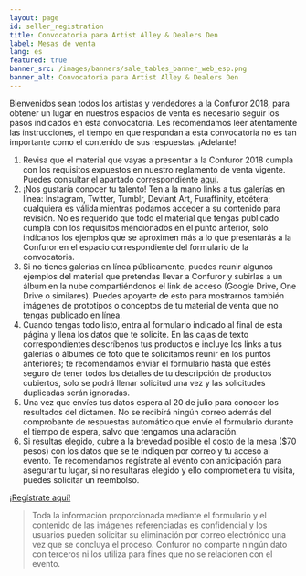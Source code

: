 ```yaml
---
layout: page
id: seller_registration
title: Convocatoria para Artist Alley & Dealers Den
label: Mesas de venta
lang: es
featured: true
banner_src: /images/banners/sale_tables_banner_web_esp.png
banner_alt: Convocatoria para Artist Alley & Dealers Den
---
```


Bienvenidos sean todos los artistas y vendedores a la Confuror 2018, para obtener un lugar en nuestros espacios de venta es necesario seguir los pasos indicados en esta convocatoria. Les recomendamos leer atentamente las instrucciones, el tiempo en que respondan a esta convocatoria no es tan importante como el contenido de sus respuestas. ¡Adelante!

1. Revisa que el material que vayas a presentar a la Confuror 2018 cumpla con los requisitos expuestos en nuestro reglamento de venta vigente. Puedes consultar el apartado correspondiente [aquí](/es/acerca_de/ventas/#contenido_aceptado).
2. ¡Nos gustaría conocer tu talento! Ten a la mano links a tus galerías en línea: Instagram, Twitter, Tumblr, Deviant Art, Furaffinity, etcétera; cualquiera es válida mientras podamos acceder a su contenido para revisión. No es requerido que todo el material que tengas publicado cumpla con los requisitos mencionados en el punto anterior, solo indícanos los ejemplos que se aproximen más a lo que presentarás a la Confuror en el espacio correspondiente del formulario de la convocatoria.
3. Si no tienes galerías en línea públicamente, puedes reunir algunos ejemplos del material que pretendas llevar a Confuror y subirlas a un álbum en la nube compartiéndonos el link de acceso (Google Drive, One Drive o similares). Puedes apoyarte de esto para mostrarnos también imágenes de prototipos o conceptos de tu material de venta que no tengas publicado en línea.
4. Cuando tengas todo listo, entra al formulario indicado al final de esta página y llena los datos que te solicite. En las cajas de texto correspondientes descríbenos tus productos e incluye los links a tus galerías o álbumes de foto que te solicitamos reunir en los puntos anteriores; te recomendamos enviar el formulario hasta que estés seguro de tener todos los detalles de tu descripción de productos cubiertos, solo se podrá llenar solicitud una vez y las solicitudes duplicadas serán ignoradas.
5. Una vez que envíes tus datos espera al 20 de julio para conocer los resultados del dictamen. No se recibirá ningún correo además del comprobante de respuestas automático que envíe el formulario durante el tiempo de espera, salvo que tengamos una aclaración.
6. Si resultas elegido, cubre a la brevedad posible el costo de la mesa ($70 pesos) con los datos que se te indiquen por correo y tu acceso al evento. Te recomendamos regístrate al evento con anticipación para asegurar tu lugar, si no resultaras elegido y ello comprometiera tu visita, puedes solicitar un reembolso.

<div class="registration__form-button-container">
  <a href="https://goo.gl/forms/WlykrAX7DE2cVtdB3" target="_blank" class="registration__form-button">¡Regístrate aquí!</a>
</div>

> Toda la información proporcionada mediante el formulario y el contenido de las imágenes referenciadas es confidencial y los usuarios pueden solicitar su eliminación por correo electrónico una vez que se concluya el proceso. Confuror no comparte ningún dato con terceros ni los utiliza para fines que no se relacionen con el evento.